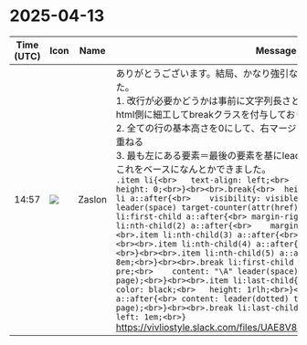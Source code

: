 # 2025-04-13

|Time (UTC)|Icon|Name|Message|
|---|---|---|---|
|14:57|![](https://avatars.slack-edge.com/2021-10-13/2622534946576_8857e3ee0c8c264d2cbf_72.png)|Zaslon|ありがとうございます。結局、かなり強引な手法で解決することができました。<br>1. 改行が必要かどうかは事前に文字列長さとリンク先の数でわかるので、html側に細工してbreakクラスを付与しておく<br>2. 全ての行の基本高さを0にして、右マージンの大きさでずらしながら各行を重ねる<br>3. 最も左にある要素＝最後の要素を基にleader(dotted)を引く<br>これをベースになんとかできました。<br>```.item li{<br>	text-align: left;<br>	visibility: hidden;<br>	height: 0;<br>}<br><br>.break{<br>	height: 2rlh;<br>}<br><br>.item li a::after{<br>	visibility: visible;<br>    content: leader(space) target-counter(attr(href), page);<br>}<br><br>.item li:first-child a::after{<br>	margin-right: 0;<br>}<br><br>.item li:nth-child(2) a::after{<br>    margin-right: 2em;<br>}<br><br>.item li:nth-child(3) a::after{<br>    margin-right: 4em;<br>}<br><br>.item li:nth-child(4) a::after{<br>    margin-right: 6em;<br>}<br><br>.item li:nth-child(5) a::after{<br>    margin-right: 8em;<br>}<br><br>.break li:first-child a::after{<br>	white-space: pre;<br>    content: "\A" leader(space) target-counter(attr(href), page);<br>}<br><br>.item li:last-child{<br>	visibility: visible;<br>	color: black;<br>	height: 1rlh;<br>}<br><br>.item li:last-child a::after{<br>	content: leader(dotted) target-counter(attr(href), page);<br>}<br><br>.break li:last-child a::after{<br>	margin-left: 1em;<br>}```<br>https://vivliostyle.slack.com/files/UAE8V83GA/F08N2GH8X8U/image.png|
